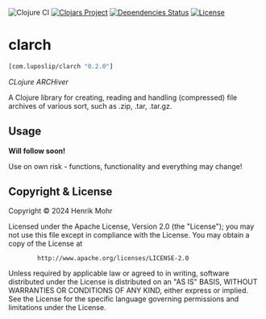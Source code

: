 ![Clojure CI](https://github.com/luposlip/clarch/workflows/Clojure%20CI/badge.svg?branch=main) [![Clojars Project](https://img.shields.io/clojars/v/com.luposlip/clarch.svg)](https://clojars.org/com.luposlip/clarch) [![Dependencies Status](https://versions.deps.co/luposlip/clarch/status.svg)](https://versions.deps.co/luposlip/clarch) [![License](https://img.shields.io/badge/License-Apache%202.0-blue.svg)](https://opensource.org/licenses/Apache-2.0)

# clarch

```clojure
[com.luposlip/clarch "0.2.0"]
```

_CLojure ARCHiver_

A Clojure library for creating, reading and handling (compressed) file archives
of various sort, such as .zip, .tar, .tar.gz.

## Usage

**Will follow soon!**

Use on own risk - functions, functionality and everything may change!

## Copyright & License

Copyright © 2024 Henrik Mohr

Licensed under the Apache License, Version 2.0 (the "License");
you may not use this file except in compliance with the License.
You may obtain a copy of the License at

            http://www.apache.org/licenses/LICENSE-2.0

Unless required by applicable law or agreed to in writing, software
distributed under the License is distributed on an "AS IS" BASIS,
WITHOUT WARRANTIES OR CONDITIONS OF ANY KIND, either express or implied.
See the License for the specific language governing permissions and
limitations under the License.
